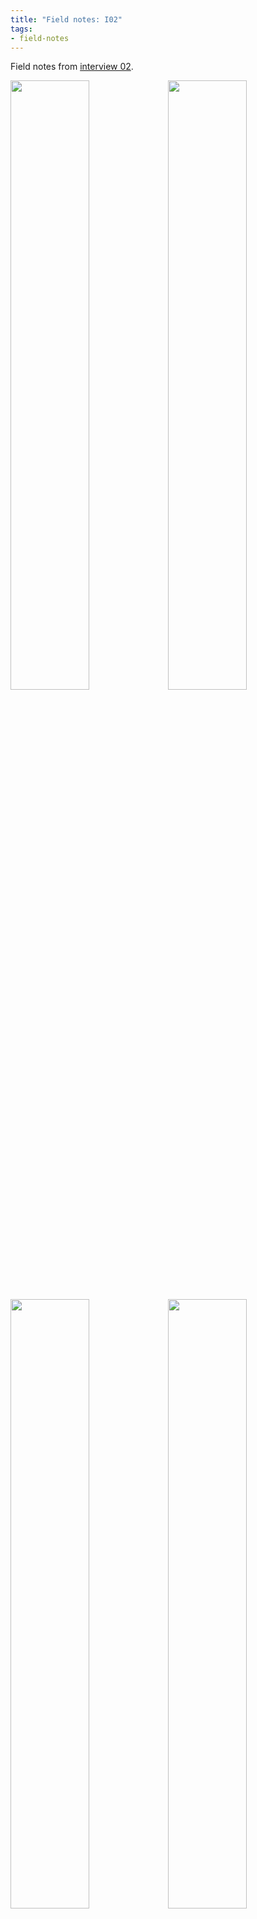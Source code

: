 ```yaml
---
title: "Field notes: I02"
tags:
- field-notes
---
```


Field notes from [interview 02](testimony/interview2). 

<img src="https://elaraks.github.io/dampcapital/Milena-Page-1.jpg" width="50%"/><img src="https://elaraks.github.io/dampcapital/Milena-Page-2.jpg" width="50%"/>
<img src="https://elaraks.github.io/dampcapital/Milena-Page-3.jpg" width="50%"/><img src="https://elaraks.github.io/dampcapital/Milena-Page-4.jpg" width="50%"/>
<img src="https://elaraks.github.io/dampcapital/Milena-Page-5.jpg" width="50%"/><img src="https://elaraks.github.io/dampcapital/Milena-Page-6.jpg" width="50%"/>
